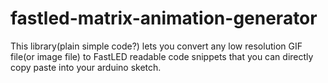 # fastled-matrix-animation-generator
This library(plain simple code?) lets you convert any low resolution GIF file(or image file) to FastLED readable code snippets that you can directly copy paste into your arduino sketch. 
